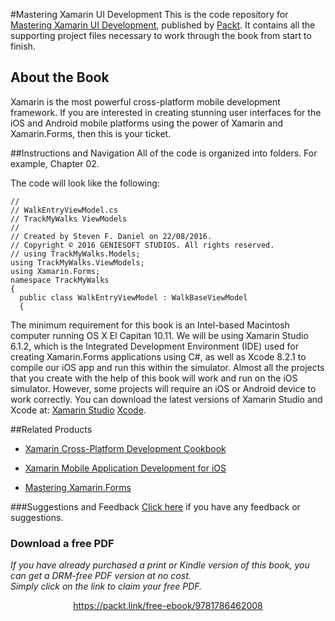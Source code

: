 #Mastering Xamarin UI Development
This is the code repository for [Mastering Xamarin UI Development](https://www.packtpub.com/application-development/mastering-xamarin-ui-development?utm_source=github&utm_medium=repository&utm_campaign=9781786462008), published by [Packt](https://www.packtpub.com/?utm_source=github). It contains all the supporting project files necessary to work through the book from start to finish.
## About the Book
Xamarin is the most powerful cross-platform mobile development framework. If you are interested in creating stunning user interfaces for the iOS and Android mobile platforms using the power of Xamarin and Xamarin.Forms, then this is your ticket.

##Instructions and Navigation
All of the code is organized into folders. For example, Chapter 02.



The code will look like the following:

```
//
// WalkEntryViewModel.cs
// TrackMyWalks ViewModels
//
// Created by Steven F. Daniel on 22/08/2016.
// Copyright © 2016 GENIESOFT STUDIOS. All rights reserved.
// using TrackMyWalks.Models;
using TrackMyWalks.ViewModels;
using Xamarin.Forms;
namespace TrackMyWalks
{
  public class WalkEntryViewModel : WalkBaseViewModel
  {
```


The minimum requirement for this book is an Intel-based Macintosh computer running OS
X El Capitan 10.11. We will be using Xamarin Studio 6.1.2, which is the Integrated
Development Environment (IDE) used for creating Xamarin.Forms applications using C#,
as well as Xcode 8.2.1 to compile our iOS app and run this within the simulator.
Almost all the projects that you create with the help of this book will work and run on the
iOS simulator. However, some projects will require an iOS or Android device to work
correctly. You can download the latest versions of Xamarin Studio and Xcode at:
[Xamarin Studio](http://xamarin.com/download)
[Xcode](https://itunes.apple.com/au/app/xcode/id497799835?mt=12).

##Related Products
* [Xamarin Cross-Platform Development Cookbook](https://www.packtpub.com/application-development/xamarin-cross-platform-development-cookbook?utm_source=github&utm_medium=repository&utm_campaign=9781785880537)

* [Xamarin Mobile Application Development for iOS](https://www.packtpub.com/application-development/xamarin-mobile-application-development-ios?utm_source=github&utm_medium=repository&utm_campaign=9781783559183)

* [Mastering Xamarin.Forms](https://www.packtpub.com/application-development/mastering-xamarinforms?utm_source=github&utm_campaign=9781785287190&utm_medium=repository)

###Suggestions and Feedback
[Click here](https://docs.google.com/forms/d/e/1FAIpQLSe5qwunkGf6PUvzPirPDtuy1Du5Rlzew23UBp2S-P3wB-GcwQ/viewform) if you have any feedback or suggestions.
### Download a free PDF

 <i>If you have already purchased a print or Kindle version of this book, you can get a DRM-free PDF version at no cost.<br>Simply click on the link to claim your free PDF.</i>
<p align="center"> <a href="https://packt.link/free-ebook/9781786462008">https://packt.link/free-ebook/9781786462008 </a> </p>